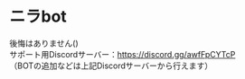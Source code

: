 # ニラbot

後悔はありません()<br>
サポート用Discordサーバー：https://discord.gg/awfFpCYTcP<br>
（BOTの追加などは上記Discordサーバーから行えます）
